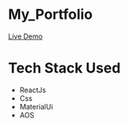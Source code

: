  # My_Portfolio
  [Live Demo](https://rohit1-1.github.io/my__portfolio)
  
 # Tech Stack Used
 * ReactJs
 * Css
 * MaterialUi
 * AOS
